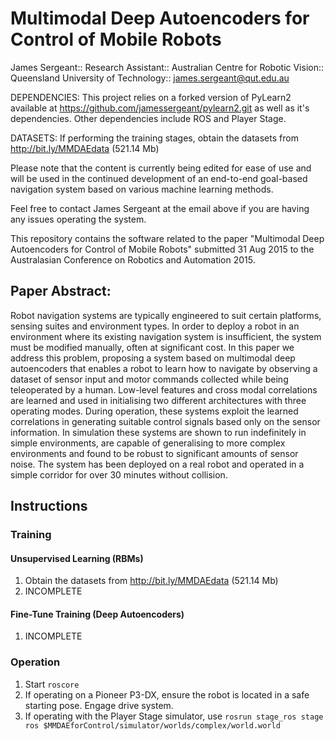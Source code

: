 # Multimodal Deep Autoencoders for Control of Mobile Robots
James Sergeant::
Research Assistant::
Australian Centre for Robotic Vision::
Queensland University of Technology::
james.sergeant@qut.edu.au

DEPENDENCIES: This project relies on a forked version of PyLearn2 available at https://github.com/jamessergeant/pylearn2.git as well as it's dependencies. Other dependencies include ROS and Player Stage.

DATASETS: If performing the training stages, obtain the datasets from http://bit.ly/MMDAEdata (521.14 Mb)

Please note that the content is currently being edited for ease of use and will be used in the continued development of an end-to-end goal-based navigation system based on various machine learning methods.

Feel free to contact James Sergeant at the email above if you are having any issues operating the system.

This repository contains the software related to the paper "Multimodal Deep Autoencoders for Control of Mobile Robots" submitted 31 Aug 2015 to the Australasian Conference on Robotics and Automation 2015.

## Paper Abstract:
Robot navigation systems are typically engineered to suit certain platforms, sensing suites and environment types. In order to deploy a robot in an environment where its existing navigation system is insufficient, the system must be modified manually, often at significant cost. In this paper we address this problem, proposing a system based on multimodal deep autoencoders that enables a robot to learn how to navigate by observing a dataset of sensor input and motor commands collected while being teleoperated by a human. Low-level features and cross modal correlations are learned and used in initialising two different architectures with three operating modes. During operation, these systems exploit the learned correlations in generating suitable control signals based only on the sensor information. In simulation these systems are shown to run indefinitely in simple environments, are capable of generalising to more complex environments and found to be robust to significant amounts of sensor noise. The system has been deployed on a real robot and operated in a simple corridor for over 30 minutes without collision.

## Instructions

### Training

#### Unsupervised Learning (RBMs)
1. Obtain the datasets from http://bit.ly/MMDAEdata (521.14 Mb)
2. INCOMPLETE

#### Fine-Tune Training (Deep Autoencoders)
1. INCOMPLETE

### Operation
1. Start `roscore`
2. If operating on a Pioneer P3-DX, ensure the robot is located in a safe starting pose. Engage drive system.
3. If operating with the Player Stage simulator, use `rosrun stage_ros stage ros $MMDAEforControl/simulator/worlds/complex/world.world`
